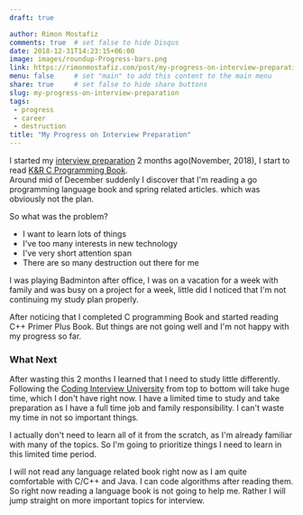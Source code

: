 ```yaml
---
draft: true

author: Rimon Mostafiz
comments: true	# set false to hide Disqus
date: 2018-12-31T14:23:15+06:00
image: images/roundup-Progress-bars.png
link: https://rimonmostafiz.com/post/my-progress-on-interview-preparation
menu: false		# set "main" to add this content to the main menu
share: true	    # set false to hide share buttons
slug: my-progress-on-interview-preparation
tags:
 - progress
 - career
 - destruction
title: "My Progress on Interview Preparation"
---
```

I started my [interview preparation](https://rimonmostafiz.com/post/the-game-is-on) 2 months ago(November, 2018), I start to read [K&R C Programming Book](https://rimonmostafiz.com/post/taking-a-step-back-starting-with-c).<br>
Around mid of December suddenly I discover that I'm reading a go programming language book and spring related articles. which was obviously not the plan.

So what was the problem?

 - I want to learn lots of things
 - I've too many interests in new technology
 - I've very short attention span
 - There are so many destruction out there for me

I was playing Badminton after office, I was on a vacation for a week with family and was busy on a project for a week, little did I noticed that I'm not continuing my study plan properly.

After noticing that I completed C programming Book and started reading C++ Primer Plus Book. But things are not going well and I'm not happy with my progress so far.

### What Next
After wasting this 2 months I learned that I need to study little differently.<br>
Following the [Coding Interview University](https://github.com/jwasham/coding-interview-university) from top to bottom will take huge time, which I don't have right now. I have a limited time to study and take preparation as I have a full time job and family responsibility. I can't waste my time in not so important things.

I actually don't need to learn all of it from the scratch, as I'm already familiar with many of the topics. So I'm going to prioritize things I need to learn in this limited time period.

I will not read any language related book right now as I am quite comfortable with C/C++ and Java. I can code algorithms after reading them. So right now reading a language book is not going to help me.
Rather I will jump straight on more important topics for interview.
